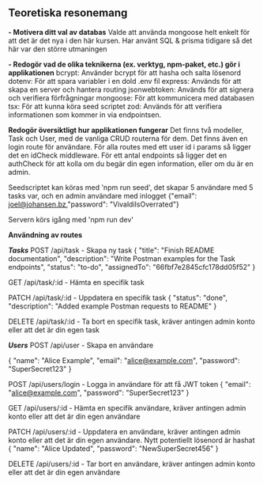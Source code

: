 ## Teoretiska resonemang

**- Motivera ditt val av databas** 
Valde att använda mongoose helt enkelt för att det är det nya i den här kursen. Har använt SQL & prisma tidigare så det här var den större utmaningen

**- Redogör vad de olika teknikerna (ex. verktyg, npm-paket, etc.) gör i applikationen**
    bcrypt: Använder bcrypt för att hasha och salta lösenord
    dotenv: För att spara variabler i en dold .env fil
    express: Används för att skapa en server och hantera routing
    jsonwebtoken: Används för att signera och verifiera förfrågningar
    mongoose: För att kommunicera med databasen
    tsx: För att kunna köra seed scriptet
    zod: Används för att verifiera informationen som kommer in via endpointsen.

**Redogör översiktligt hur applikationen fungerar**
Det finns två modeller, Task och User, med de vanliga CRUD routerna för dem. Det finns även en login route för användare. För alla routes med ett user id i params så ligger det en idCheck middleware. För ett antal endpoints så ligger det en authCheck för att kolla om du begär din egen information, eller om du är en admin. 

Seedscriptet kan köras med 'npm run seed', det skapar 5 användare med 5 tasks var, och en admin användare med inlogget {"email": joel@johansen.bz,"password": "VivaldiIsOverrated"}

Servern körs igång med 'npm run dev'

**Användning av routes**

***Tasks***
POST /api/task - Skapa ny task
{
  "title": "Finish README documentation",
  "description": "Write Postman examples for the Task endpoints",
  "status": "to-do",
  "assignedTo": "66fbf7e2845cfc178dd05f52"
}

GET /api/task/:id - Hämta en specifik task

PATCH /api/task/:id - Uppdatera en specifik task
{
  "status": "done",
  "description": "Added example Postman requests to README"
}

DELETE /api/task/:id - Ta bort en specifik task, kräver antingen admin konto eller att det är din egen task

***Users***
POST /api/user - Skapa en användare

{
  "name": "Alice Example",
  "email": "alice@example.com",
  "password": "SuperSecret123"
}

POST /api/users/login - Logga in användare för att få JWT token
{
  "email": "alice@example.com",
  "password": "SuperSecret123"
}

GET /api/users/:id - Hämta en specifik användare, kräver antingen admin konto eller att det är din egen användare

PATCH /api/users/:id - Uppdatera en användare, kräver antingen admin konto eller att det är din egen användare. Nytt potentiellt lösenord är hashat
{
  "name": "Alice Updated",
  "password": "NewSuperSecret456"
}

DELETE /api/users/:id - Tar bort en användare, kräver antingen admin konto eller att det är din egen användare